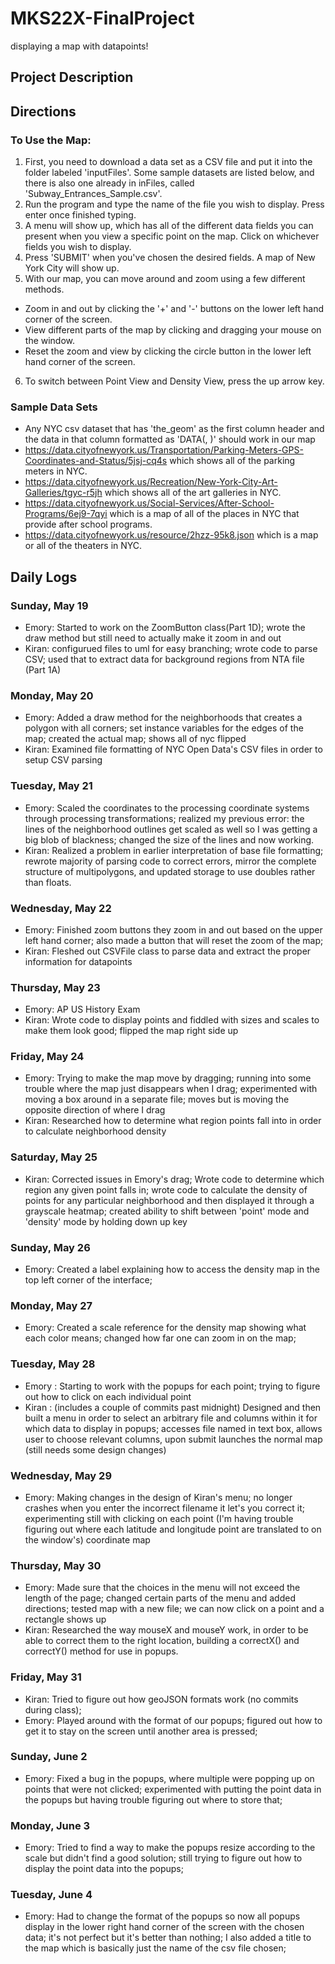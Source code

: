 # MKS22X-FinalProject
displaying a map with datapoints!

## Project Description


## Directions
### To Use the Map:
1. First, you need to download a data set as a CSV file and put it into the folder labeled 'inputFiles'. Some sample datasets are listed below, and there is also one already in inFiles, called 'Subway_Entrances_Sample.csv'.
2. Run the program and type the name of the file you wish to display. Press enter once finished typing.
3. A menu will show up, which has all of the different data fields you can present when you view a specific point on the map. Click on whichever fields you wish to display.
4. Press 'SUBMIT' when you've chosen the desired fields. A map of New York City will show up.
5. With our map, you can move around and zoom using a few different methods.
- Zoom in and out by clicking the '+' and '-' buttons on the lower left hand corner of the screen.
- View different parts of the map by clicking and dragging your mouse on the window.
- Reset the zoom and view by clicking the circle button in the lower left hand corner of the screen.
6. To switch between Point View and Density View, press the up arrow key.

### Sample Data Sets
- Any NYC csv dataset that has 'the_geom' as the first column header and the data in that column formatted as 'DATA(<latitude>, <longitude>)' should work in our map
- https://data.cityofnewyork.us/Transportation/Parking-Meters-GPS-Coordinates-and-Status/5jsj-cq4s which shows all of the parking meters in NYC.
- https://data.cityofnewyork.us/Recreation/New-York-City-Art-Galleries/tgyc-r5jh which shows all of the art galleries in NYC.
- https://data.cityofnewyork.us/Social-Services/After-School-Programs/6ej9-7qyi which is a map of all of the places in NYC that provide after school programs.
- https://data.cityofnewyork.us/resource/2hzz-95k8.json which is a map or all of the theaters in NYC.



## Daily Logs
### Sunday, May 19
- Emory: Started to work on the ZoomButton class(Part 1D); wrote the draw method but still need to actually make it zoom in and out
- Kiran: configurued files to uml for easy branching; wrote code to parse CSV; used that to extract data for background regions from NTA file (Part 1A)

### Monday, May 20
- Emory: Added a draw method for the neighborhoods that creates a polygon with all corners; set instance variables for the edges of the map; created the actual map; shows all of nyc flipped
- Kiran: Examined file formatting of NYC Open Data's CSV files in order to setup CSV parsing

### Tuesday, May 21
- Emory: Scaled the coordinates to the processing coordinate systems through processing transformations; realized my previous error: the lines of the neighborhood outlines get scaled as well so I was getting a big blob of blackness; changed the size of the lines and now working.
- Kiran: Realized a problem in earlier interpretation of base file formatting; rewrote majority of parsing code to correct errors, mirror the complete structure of multipolygons, and updated storage to use doubles rather than floats.

### Wednesday, May 22
- Emory: Finished zoom buttons they zoom in and out based on the upper left hand corner; also made a button that will reset the zoom of the map;
- Kiran: Fleshed out CSVFile class to parse data and extract the proper information for datapoints

### Thursday, May 23
- Emory: AP US History Exam
- Kiran: Wrote code to display points and fiddled with sizes and scales to make them look good; flipped the map right side up

### Friday, May 24
- Emory: Trying to make the map move by dragging; running into some trouble where the map just disappears when I drag; experimented with moving a box around in a separate file; moves but is moving the opposite direction of where I drag
- Kiran: Researched how to determine what region points fall into in order to calculate neighborhood density

### Saturday, May 25
- Kiran: Corrected issues in Emory's drag; Wrote code to determine which region any given point falls in; wrote code to calculate the density of points for any particular neighborhood and then displayed it through a grayscale heatmap; created ability to shift between 'point' mode and 'density' mode by holding down up key

### Sunday, May 26
- Emory: Created a label explaining how to access the density map in the top left corner of the interface;

### Monday, May 27
- Emory: Created a scale reference for the density map showing what each color means; changed how far one can zoom in on the map;

### Tuesday, May 28
- Emory : Starting to work with the popups for each point; trying to figure out how to click on each individual point
- Kiran : (includes a couple of commits past midnight) Designed and then built a menu in order to select an arbitrary file and columns within it for which data to display in popups; accesses file named in text box, allows user to choose relevant columns, upon submit launches the normal map (still needs some design changes)

### Wednesday, May 29
- Emory: Making changes in the design of Kiran's menu; no longer crashes when you enter the incorrect filename it let's you correct it; experimenting still with clicking on each point (I'm having trouble figuring out where each latitude and longitude point are translated to on the window's) coordinate map

### Thursday, May 30
- Emory: Made sure that the choices in the menu will not exceed the length of the page; changed certain parts of the menu and added directions; tested map with a new file; we can now click on a point and a rectangle shows up
- Kiran: Researched the way mouseX and mouseY work, in order to be able to correct them to the right location, building a correctX() and correctY() method for use in popups.

### Friday, May 31
- Kiran: Tried to figure out how geoJSON formats work (no commits during class);
- Emory: Played around with the format of our popups; figured out how to get it to stay on the screen until another area is pressed;

### Sunday, June 2
- Emory: Fixed a bug in the popups, where multiple were popping up on points that were not clicked; experimented with putting the point data in the popups but having trouble figuring out where to store that;

### Monday, June 3
- Emory: Tried to find a way to make the popups resize according to the scale but didn't find a good solution; still trying to figure out how to display the point data into the popups;

### Tuesday, June 4
- Emory: Had to change the format of the popups so now all popups display in the lower right hand corner of the screen with the chosen data; it's not perfect but it's better than nothing; I also added a title to the map which is basically just the name of the csv file chosen;
